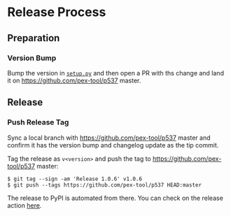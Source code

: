 # Release Process

## Preparation

### Version Bump

Bump the version in [`setup.py`](setup.py) and then open a PR with ths change and land it on
https://github.com/pex-tool/p537 master.

## Release

### Push Release Tag

Sync a local branch with https://github.com/pex-tool/p537 master and confirm it has the version bump
and changelog update as the tip commit.

Tag the release as `v<version>` and push the tag to https://github.com/pex-tool/p537 master:
```
$ git tag --sign -am 'Release 1.0.6' v1.0.6
$ git push --tags https://github.com/pex-tool/p537 HEAD:master
```

The release to PyPI is automated from there. You can check on the release action
[here](https://github.com/pex-tool/p537/actions?query=workflow%3ARelease).


